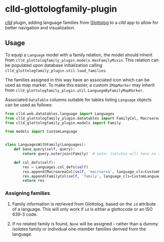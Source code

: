 # clld-glottologfamily-plugin

[clld](https://github.com/clld/clld) plugin, adding language families from 
[Glottolog](http://glottolog.org) to a *clld* app to allow for better navigation and 
visualization.


## Usage

To equip a `Language` model with a family relation, the model should inherit from
`clld_glottologfamily_plugin.models.HasFamilyMixin`. This relation can be populated upon
database initialization calling `clld_glottologfamily_plugin.util.load_families`.

The families assigned in this way have an associated icon which can be used as map marker.
To make this easier, a custom `IMapMarker` may inherit from 
`clld_glottologfamily_plugin.util.LanguageByFamilyMapMarker`.

Associated `DataTable` columns suitable for tables listing `Language` objects can be
used as follows:

```python
from clld.web.datatables.language import Languages
from clld_glottologfamily_plugin.datatables import FamilyCol, MacroareaCol
from clld_glottologfamily_plugin.models import Family

from models import CustomLanguage


class LanguagesWithFamily(Languages):
    def base_query(self, query):
        return query.outerjoin(Family)  # note: isolates will have no related family!

    def col_defs(self):
        res = Languages.col_defs(self)
        res.append(MacroareaCol(self, 'macroarea', language_cls=CustomLanguage))
        res.append(FamilyCol(self, 'family', language_cls=CustomLanguage))
        return res
```


### Assigning families

1. Family information is retrieved from Glottolog, based on the `id` attribute of a 
language. This will only work if `id` is either a glottocode or an ISO 639-3 code.

2. If no related family is found, `None` will be assigned - rather than a dummy *isolates*
family or individual one-member families derived from the language.